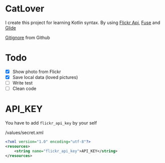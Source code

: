 # CatLover

I create this project for learning Kotlin syntax.
By using [Flickr Api](https://www.flickr.com/services/api/flickr.photos.search.html), [Fuse](https://github.com/kittinunf/Fuel) and [Glide](https://github.com/bumptech/glide)


[Gitignore](https://github.com/github/gitignore/blob/master/Android.gitignore) from Github

# Todo
- [x] Show photo from Flickr
- [x] Save local data (loved pictures)
- [ ] Write test
- [ ] Clean code

# API_KEY
You have to add `flickr_api_key` by your self

/values/secret.xml
```xml
<?xml version="1.0" encoding="utf-8"?>
<resources>
    <string name="flickr_api_key">API_KEY</string>
</resources>
```